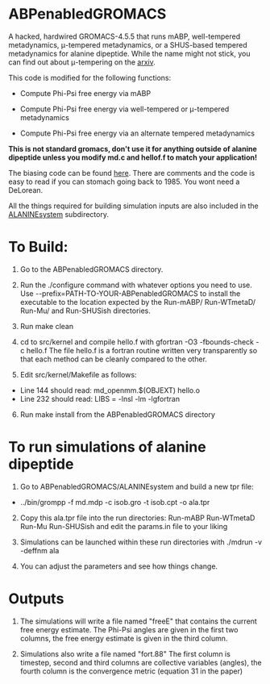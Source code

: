 # ABPenabledGROMACS
A hacked, hardwired GROMACS-4.5.5 that runs mABP, well-tempered metadynamics, μ-tempered metadynamics, or a SHUS-based tempered metadynamics for alanine dipeptide. While the name might not stick, you can find out about μ-tempering on the [arxiv].

This code is modified for the following functions:

- Compute Phi-Psi free energy via mABP

- Compute Phi-Psi free energy via well-tempered or μ-tempered metadynamics

- Compute Phi-Psi free energy via an alternate tempered metadynamics

**This is not standard gromacs, don't use it for anything outside of alanine dipeptide unless you modify md.c and hellof.f to match your application!**

The biasing code can be found [here]. There are comments and the code is easy to read if you can stomach going back to 1985. You wont need a DeLorean.

All the things required for building simulation inputs are also included in the [ALANINEsystem] subdirectory.

# To Build:
1. Go to the ABPenabledGROMACS directory.

2. Run the ./configure command with whatever options you need to use. Use --prefix=PATH-TO-YOUR-ABPenabledGROMACS to install the executable to the location expected by the Run-mABP/ Run-WTmetaD/ Run-Mu/ and Run-SHUSish directories.

3. Run make clean

4. cd to src/kernel and compile hello.f with gfortran -O3 -fbounds-check -c hello.f The file hello.f is a fortran routine written very transparently so that each method can be cleanly compared to the other.

5. Edit src/kernel/Makefile as follows:
 - Line 144 should read: md_openmm.$(OBJEXT) hello.o
 - Line 232 should read: LIBS = -lnsl -lm -lgfortran

6. Run make install from the ABPenabledGROMACS directory

# To run simulations of alanine dipeptide
1. Go to ABPenabledGROMACS/ALANINEsystem and build a new tpr file:
 - ../bin/grompp -f md.mdp -c isob.gro -t isob.cpt -o ala.tpr

2. Copy this ala.tpr file into the run directories: Run-mABP Run-WTmetaD Run-Mu Run-SHUSish and edit the params.in file to your liking

3. Simulations can be launched within these run directories with ./mdrun -v -deffnm ala 

4. You can adjust the parameters and see how things change. 

# Outputs

1. The simulations will write a file named "freeE" that contains the current free energy estimate. The Phi-Psi angles are given in the first two columns, the free energy estimate is given in the third column.

2. Simulations also write a file named "fort.88" The first column is timestep, second and third columns are collective variables (angles), the fourth column is the convergence metric (equation 31 in the paper)

[here]: https://github.com/BradleyDickson/ABPenabledGROMACS/blob/master/ABPenabledGROMACS/src/kernel/hello.f
[ALANINEsystem]: https://github.com/BradleyDickson/ABPenabledGROMACS/tree/master/ABPenabledGROMACS/ALANINEsystem
[arxiv]: http://arxiv.org/abs/1511.00558
